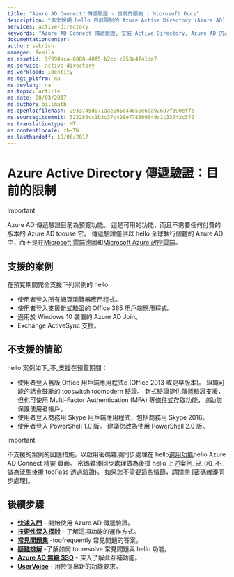 ```yaml
---
title: "Azure AD Connect：傳遞驗證 - 目前的限制 | Microsoft Docs"
description: "本文說明 hello 目前限制的 Azure Active Directory (Azure AD) 的傳遞驗證。"
services: active-directory
keywords: "Azure AD Connect 傳遞驗證, 安裝 Active Directory, Azure AD 的必要元件, SSO, 單一登入"
documentationcenter: 
author: swkrish
manager: femila
ms.assetid: 9f994aca-6088-40f5-b2cc-c753a4f41da7
ms.service: active-directory
ms.workload: identity
ms.tgt_pltfrm: na
ms.devlang: na
ms.topic: article
ms.date: 08/03/2017
ms.author: billmath
ms.openlocfilehash: 2933745d071aae205c44659e6ea92697f390effb
ms.sourcegitcommit: 523283cc1b3c37c428e77850964dc1c33742c5f0
ms.translationtype: MT
ms.contentlocale: zh-TW
ms.lasthandoff: 10/06/2017
---
```

# <a name="azure-active-directory-pass-through-authentication-current-limitations"></a>Azure Active Directory 傳遞驗證：目前的限制

>[!IMPORTANT]
>Azure AD 傳遞驗證目前為預覽功能。 這是可用的功能，而且不需要任何付費的版本的 Azure AD toouse 它。 傳遞驗證僅供以 hello 全球執行個體的 Azure AD 中，而不是在[Microsoft 雲端德國](http://www.microsoft.de/cloud-deutschland)和[Microsoft Azure 政府雲端](https://azure.microsoft.com/features/gov/)。

## <a name="supported-scenarios"></a>支援的案例

在預覽期間完全支援下列案例的 hello:

- 使用者登入所有網頁瀏覽器應用程式。
- 使用者登入支援[新式驗證](https://aka.ms/modernauthga)的 Office 365 用戶端應用程式。
- 適用於 Windows 10 裝置的 Azure AD Join。
- Exchange ActiveSync 支援。

## <a name="unsupported-scenarios"></a>不支援的情節

hello 案例如下_不_支援在預覽期間：

- 使用者登入舊版 Office 用戶端應用程式c (Office 2013 或更早版本)。 組織可能的話會鼓勵的 tooswitch toomodern 驗證。 新式驗證提供傳遞驗證支援，但也可使用 Multi-Factor Authentication (MFA) 等[條件式存取](../active-directory-conditional-access.md)功能，協助您保護使用者帳戶。
- 使用者登入商務用 Skype 用戶端應用程式，包括商務用 Skype 2016。
- 使用者登入 PowerShell 1.0 版。 建議您改為使用 PowerShell 2.0 版。

>[!IMPORTANT]
>不支援的案例的因應措施，以啟用密碼雜湊同步處理在 hello[選用功能](active-directory-aadconnect-get-started-custom.md#optional-features)hello Azure AD Connect 精靈 頁面。 密碼雜湊同步處理做為後援 hello 上述案例_只_(和_不_做為泛型後援 tooPass 透過驗證)。 如果您不需要這些情節，請關閉 [密碼雜湊同步處理]。

## <a name="next-steps"></a>後續步驟
- [**快速入門**](active-directory-aadconnect-pass-through-authentication-quick-start.md) - 開始使用 Azure AD 傳遞驗證。
- [**技術性深入探討**](active-directory-aadconnect-pass-through-authentication-how-it-works.md) - 了解這項功能的運作方式。
- [**常見問題集**](active-directory-aadconnect-pass-through-authentication-faq.md) -toofrequently 常見問題的答案。
- [**疑難排解**](active-directory-aadconnect-troubleshoot-pass-through-authentication.md) -了解如何 tooresolve 常見問題與 hello 功能。
- [**Azure AD 無縫 SSO**](active-directory-aadconnect-sso.md) - 深入了解此互補功能。
- [**UserVoice**](https://feedback.azure.com/forums/169401-azure-active-directory/category/160611-directory-synchronization-aad-connect) - 用於提出新的功能要求。
